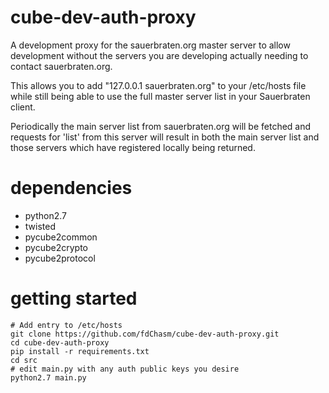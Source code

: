 cube-dev-auth-proxy
===================

A development proxy for the sauerbraten.org master server to allow development without the servers you are developing actually needing to contact sauerbraten.org.

This allows you to add "127.0.0.1 sauerbraten.org" to your /etc/hosts file while still being able to use the full master server list in your Sauerbraten client.

Periodically the main server list from sauerbraten.org will be fetched and requests for 'list' from this server will result in both the main server
list and those servers which have registered locally being returned.

dependencies
============

* python2.7
* twisted
* pycube2common
* pycube2crypto
* pycube2protocol

getting started
===============

```Shell
# Add entry to /etc/hosts
git clone https://github.com/fdChasm/cube-dev-auth-proxy.git
cd cube-dev-auth-proxy
pip install -r requirements.txt
cd src
# edit main.py with any auth public keys you desire
python2.7 main.py
```
